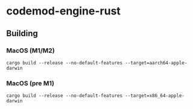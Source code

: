 # codemod-engine-rust

## Building

### MacOS (M1/M2)

    cargo build --release --no-default-features --target=aarch64-apple-darwin

### MacOS (pre M1)

    cargo build --release --no-default-features --target=x86_64-apple-darwin
